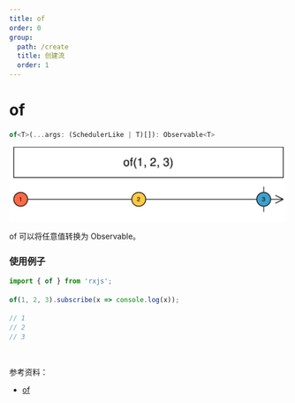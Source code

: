 ```yaml
---
title: of
order: 0
group:
  path: /create
  title: 创建流
  order: 1
---
```


# of

```ts
of<T>(...args: (SchedulerLike | T)[]): Observable<T>
```

![of](./images/of.png)

of 可以将任意值转换为 Observable。

### 使用例子

```ts
import { of } from 'rxjs';

of(1, 2, 3).subscribe(x => console.log(x));

// 1
// 2
// 3
```

<br/>

参考资料：

- [of](https://rxjs.dev/api/index/function/of)
